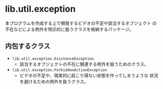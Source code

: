 # lib.util.exception
本プログラムを作成する上で頻発するビデオの不足や該当するオブジェクト
の不在などによる例外を明示的に扱うクラスを格納するパッケージ。

## 内包するクラス
- `lib.util.exception.ExistenceException`
  - 該当するオブジェクトの不在に関連する例外を扱うためのクラス。
- `lib.util.exception.ForbiddenActionException`
  - ビデオの不足や、現実的に起こり得ない状態を作ってしまうような
    状況を避けるための例外を扱うクラス。
